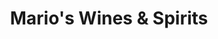 ---
title: "Mario's Wines & Spirits"
url: /pompton-lakes/marios-wines-und-spirits/
shop: Spirituosen
---